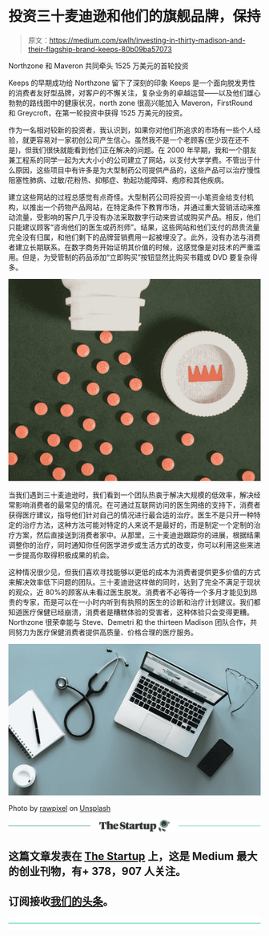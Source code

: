 # 投资三十麦迪逊和他们的旗舰品牌，保持

> 原文：<https://medium.com/swlh/investing-in-thirty-madison-and-their-flagship-brand-keeps-80b09ba57073>

Northzone 和 Maveron 共同牵头 1525 万美元的首轮投资

Keeps 的早期成功给 Northzone 留下了深刻的印象 Keeps 是一个面向脱发男性的消费者友好型品牌，对客户的不懈关注，复杂业务的卓越运营——以及他们雄心勃勃的路线图中的健康状况，north zone 很高兴能加入 Maveron，FirstRound 和 Greycroft，在第一轮投资中获得 1525 万美元的投资。

作为一名相对较新的投资者，我认识到，如果你对他们所追求的市场有一些个人经验，就更容易对一家初创公司产生信心。虽然我不是一个老顾客(至少现在还不是)，但我们很快就能看到他们正在解决的问题。在 2000 年早期，我和一个朋友兼工程系的同学一起为大大小小的公司建立了网站，以支付大学学费。不管出于什么原因，这些项目中有许多是为大型制药公司提供产品的，这些产品可以治疗慢性阻塞性肺病、过敏/花粉热、抑郁症、勃起功能障碍、疱疹和其他疾病。

建立这些网站的过程总感觉有点奇怪。大型制药公司将投资一小笔资金给支付机构，以推出一个药物产品网站，在特定条件下教育市场，并通过重大营销活动来推动流量，受影响的客户几乎没有办法采取数字行动来尝试或购买产品。相反，他们只能建议顾客“咨询他们的医生或药剂师”。结果，这些网站和他们支付的昂贵流量完全没有归属，和他们剩下的品牌营销费用一起被埋没了。此外，没有办法与消费者建立长期联系。在数字商务开始证明其价值的时候，这感觉像是对技术的严重滥用。但是，为受管制的药品添加“立即购买”按钮显然比购买书籍或 DVD 要复杂得多。

![](img/dc08c84ea6a8fd99eeb5e2c56c8292bc.png)

当我们遇到三十麦迪逊时，我们看到一个团队热衷于解决大规模的低效率，解决经常影响消费者的最常见的情况。在可通过互联网访问的医生网络的支持下，消费者获得医疗建议，指导他们针对自己的情况进行最合适的治疗。医生不是只开一种特定的治疗方法，这种方法可能对特定的人来说不是最好的，而是制定一个定制的治疗方案，然后直接送到消费者家中。从那里，三十麦迪逊跟踪你的进展，根据结果调整你的治疗，同时通知你任何医学进步或生活方式的改变，你可以利用这些来进一步提高你取得积极成果的机会。

这种情况很少见，但我们喜欢寻找能够以更低的成本为消费者提供更多价值的方式来解决效率低下问题的团队。三十麦迪逊这样做的同时，达到了完全不满足于现状的观众，近 80%的顾客从未看过医生脱发。消费者不必等待一个多月才能见到昂贵的专家，而是可以在一小时内听到有执照的医生的诊断和治疗计划建议。我们都知道医疗保健已经崩溃，消费者是糟糕体验的受害者，这种体验只会变得更糟。Northzone 很荣幸能与 Steve、Demetri 和 the thirteen Madison 团队合作，共同努力为医疗保健消费者提供高质量、价格合理的医疗服务。

![](img/94fcf3268db49774ab9eba081fdfe475.png)

Photo by [rawpixel](https://unsplash.com/photos/hXOiVghYBNc?utm_source=unsplash&utm_medium=referral&utm_content=creditCopyText) on [Unsplash](https://unsplash.com/search/photos/doctor?utm_source=unsplash&utm_medium=referral&utm_content=creditCopyText)

[![](img/308a8d84fb9b2fab43d66c117fcc4bb4.png)](https://medium.com/swlh)

## 这篇文章发表在 [The Startup](https://medium.com/swlh) 上，这是 Medium 最大的创业刊物，有+ 378，907 人关注。

## 订阅接收[我们的头条](http://growthsupply.com/the-startup-newsletter/)。

[![](img/b0164736ea17a63403e660de5dedf91a.png)](https://medium.com/swlh)